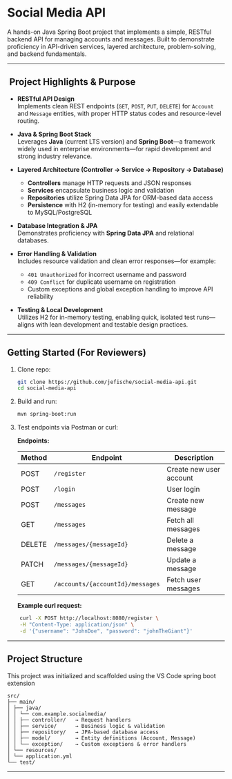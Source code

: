 # Social Media API

A hands-on Java Spring Boot project that implements a simple, RESTful backend API for managing accounts and messages. Built to demonstrate proficiency in API-driven services, layered architecture, problem-solving, and backend fundamentals.

---

## ​ Project Highlights & Purpose

- **RESTful API Design**  
  Implements clean REST endpoints (`GET`, `POST`, `PUT`, `DELETE`) for `Account` and `Message` entities, with proper HTTP status codes and resource-level routing.

- **Java & Spring Boot Stack**  
  Leverages **Java** (current LTS version) and **Spring Boot**—a framework widely used in enterprise environments—for rapid development and strong industry relevance.

- **Layered Architecture (Controller → Service → Repository → Database)**  
  - **Controllers** manage HTTP requests and JSON responses  
  - **Services** encapsulate business logic and validation  
  - **Repositories** utilize Spring Data JPA for ORM-based data access  
  - **Persistence** with H2 (in-memory for testing) and easily extendable to MySQL/PostgreSQL

- **Database Integration & JPA**  
  Demonstrates proficiency with **Spring Data JPA** and relational databases.

- **Error Handling & Validation**  
  Includes resource validation and clean error responses—for example:
  - `401 Unauthorized` for incorrect username and password
  - `409 Conflict` for duplicate username on registration
  - Custom exceptions and global exception handling to improve API reliability

- **Testing & Local Development**  
  Utilizes H2 for in-memory testing, enabling quick, isolated test runs—aligns with lean development and testable design practices.

---

##  Getting Started (For Reviewers)

1. Clone repo:
	```bash
	git clone https://github.com/jefische/social-media-api.git
	cd social-media-api

2. Build and run:
	```bash
	mvn spring-boot:run

3. Test endpoints via Postman or curl:

	**Endpoints:**

	| Method  | Endpoint                            | Description              |
	|---------|-------------------------------------|--------------------------|
	| POST    | `/register`                         | Create new user account  |
	| POST    | `/login`                            | User login               |
	| POST    | `/messages`                         | Create new message       |
	| GET     | `/messages`                         | Fetch all messages       |
	| DELETE  | `/messages/{messageId}`             | Delete a message         |
	| PATCH   | `/messages/{messageId}`             | Update a message         |
	| GET     | `/accounts/{accountId}/messages`    | Fetch user messages      |

	**Example curl request:**
```bash
	curl -X POST http://localhost:8080/register \
	-H "Content-Type: application/json" \
	-d '{"username": "JohnDoe", "password": "johnTheGiant"}'
```
---

## Project Structure

This project was initialized and scaffolded using the VS Code spring boot extension
```
src/
├── main/
│ ├── java/
│ │ └── com.example.socialmedia/
│ │ ├── controller/   → Request handlers
│ │ ├── service/      → Business logic & validation
│ │ ├── repository/   → JPA-based database access
│ │ ├── model/        → Entity definitions (Account, Message)
│ │ └── exception/    → Custom exceptions & error handlers
│ └── resources/
│ └── application.yml
└── test/
```
---